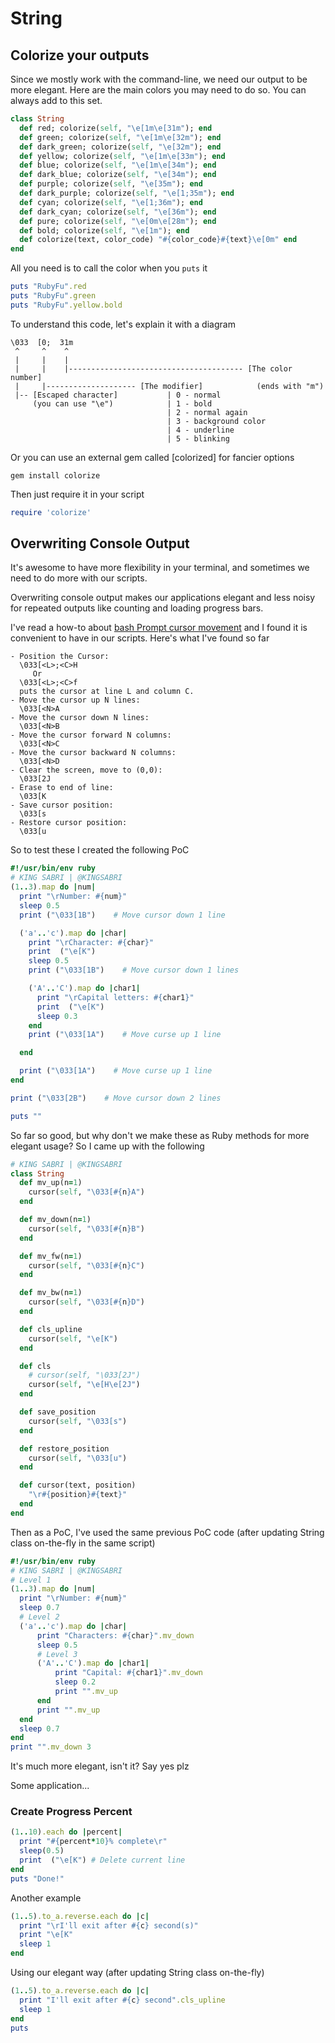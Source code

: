 # String

## Colorize your outputs

Since we mostly work with the command-line, we need our output to be more elegant. Here are the main colors you may need to do so. You can always add to this set.

```ruby
class String
  def red; colorize(self, "\e[1m\e[31m"); end
  def green; colorize(self, "\e[1m\e[32m"); end
  def dark_green; colorize(self, "\e[32m"); end
  def yellow; colorize(self, "\e[1m\e[33m"); end
  def blue; colorize(self, "\e[1m\e[34m"); end
  def dark_blue; colorize(self, "\e[34m"); end
  def purple; colorize(self, "\e[35m"); end
  def dark_purple; colorize(self, "\e[1;35m"); end
  def cyan; colorize(self, "\e[1;36m"); end
  def dark_cyan; colorize(self, "\e[36m"); end
  def pure; colorize(self, "\e[0m\e[28m"); end
  def bold; colorize(self, "\e[1m"); end
  def colorize(text, color_code) "#{color_code}#{text}\e[0m" end
end
```

All you need is to call the color when you `puts` it

```ruby
puts "RubyFu".red
puts "RubyFu".green
puts "RubyFu".yellow.bold
```

To understand this code, let's explain it with a diagram

```text
\033  [0;  31m
 ^     ^    ^    
 |     |    |
 |     |    |--------------------------------------- [The color number]
 |     |-------------------- [The modifier]            (ends with "m")
 |-- [Escaped character]           | 0 - normal                     
     (you can use "\e")            | 1 - bold
                                   | 2 - normal again
                                   | 3 - background color
                                   | 4 - underline
                                   | 5 - blinking
```

Or you can use an external gem called \[colorized\] for fancier options

```text
gem install colorize
```

Then just require it in your script

```ruby
require 'colorize'
```

## Overwriting Console Output

It's awesome to have more flexibility in your terminal, and sometimes we need to do more with our scripts.

Overwriting console output makes our applications elegant and less noisy for repeated outputs like counting and loading progress bars.

I've read a how-to about [bash Prompt cursor movement](http://www.tldp.org/HOWTO/Bash-Prompt-HOWTO/x361.html) and I found it is convenient to have in our scripts. Here's what I've found so far

```text
- Position the Cursor:
  \033[<L>;<C>H
     Or
  \033[<L>;<C>f
  puts the cursor at line L and column C.
- Move the cursor up N lines:
  \033[<N>A
- Move the cursor down N lines:
  \033[<N>B
- Move the cursor forward N columns:
  \033[<N>C
- Move the cursor backward N columns:
  \033[<N>D
- Clear the screen, move to (0,0):
  \033[2J
- Erase to end of line:
  \033[K
- Save cursor position:
  \033[s
- Restore cursor position:
  \033[u
```

So to test these I created the following PoC

```ruby
#!/usr/bin/env ruby
# KING SABRI | @KINGSABRI
(1..3).map do |num|
  print "\rNumber: #{num}"
  sleep 0.5
  print ("\033[1B")    # Move cursor down 1 line 

  ('a'..'c').map do |char|
    print "\rCharacter: #{char}"
    print  ("\e[K")
    sleep 0.5
    print ("\033[1B")    # Move cursor down 1 lines

    ('A'..'C').map do |char1|
      print "\rCapital letters: #{char1}"
      print  ("\e[K")
      sleep 0.3
    end
    print ("\033[1A")    # Move curse up 1 line

  end

  print ("\033[1A")    # Move curse up 1 line
end

print ("\033[2B")    # Move cursor down 2 lines

puts ""
```

So far so good, but why don't we make these as Ruby methods for more elegant usage? So I came up with the following

```ruby
# KING SABRI | @KINGSABRI
class String
  def mv_up(n=1)
    cursor(self, "\033[#{n}A")
  end

  def mv_down(n=1)
    cursor(self, "\033[#{n}B")
  end

  def mv_fw(n=1)
    cursor(self, "\033[#{n}C")
  end

  def mv_bw(n=1)
    cursor(self, "\033[#{n}D")
  end

  def cls_upline
    cursor(self, "\e[K")
  end

  def cls
    # cursor(self, "\033[2J")
    cursor(self, "\e[H\e[2J")
  end

  def save_position
    cursor(self, "\033[s")
  end

  def restore_position
    cursor(self, "\033[u")
  end

  def cursor(text, position)
    "\r#{position}#{text}"
  end
end
```

Then as a PoC, I've used the same previous PoC code \(after updating String class on-the-fly in the same script\)

```ruby
#!/usr/bin/env ruby
# KING SABRI | @KINGSABRI
# Level 1
(1..3).map do |num|
  print "\rNumber: #{num}"
  sleep 0.7
  # Level 2
  ('a'..'c').map do |char|
      print "Characters: #{char}".mv_down
      sleep 0.5
      # Level 3
      ('A'..'C').map do |char1|
          print "Capital: #{char1}".mv_down
          sleep 0.2
          print "".mv_up
      end
      print "".mv_up
  end
  sleep 0.7
end
print "".mv_down 3
```

It's much more elegant, isn't it? Say yes plz

Some application...

### Create Progress Percent

```ruby
(1..10).each do |percent|
  print "#{percent*10}% complete\r"
  sleep(0.5)
  print  ("\e[K") # Delete current line
end
puts "Done!"
```

Another example

```ruby
(1..5).to_a.reverse.each do |c|
  print "\rI'll exit after #{c} second(s)"
  print "\e[K"
  sleep 1
end
```

Using our elegant way \(after updating String class on-the-fly\)

```ruby
(1..5).to_a.reverse.each do |c|
  print "I'll exit after #{c} second".cls_upline
  sleep 1
end
puts
```

